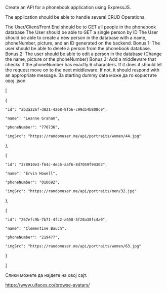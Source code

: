 Create an API for a phonebook application using ExpressJS.

The application should be able to handle several CRUD Operations.



The User/Client/Front End should be to GET all people in the phonebook database
The User should be able to GET a single person by ID
The User should be able to create a new person in the database with a name, phoneNumber, picture, and an ID generated on the backend.
Bonus 1: The user should be able to delete a person from the phonebook database.
Bonus 2: The user should be able to edit a person in the database (Change the name, picture or the phoneNumber)
Bonus 3: Add a middleware that checks if the phoneNumber has exactly 6 characters. If it does it should let the request move on to the next middleware. If not, it should respond with an appropriate message.
За starting dummy data може да го користите овој .json

[

  {

    "id": "ab3a226f-d821-4268-8f56-c99d54b808c9",

    "name": "Leanne Graham",

    "phoneNumber": "770736",

    "imgSrc": "https://randomuser.me/api/portraits/women/44.jpg"

  },

  {

    "id": "378910e3-f64c-4ec6-aaf6-8d7059f94303",

    "name": "Ervin Howell",

    "phoneNumber": "010692",

    "imgSrc": "https://randomuser.me/api/portraits/men/32.jpg"

  },

  {

    "id": "267efc9b-7b71-4fc2-a658-5f20a38fc4a0",

    "name": "Clementine Bauch",

    "phoneNumber": "219477",

    "imgSrc": "https://randomuser.me/api/portraits/women/63.jpg"

  }

]



Слики можете да најдете на овој сајт.

https://www.uifaces.co/browse-avatars/

